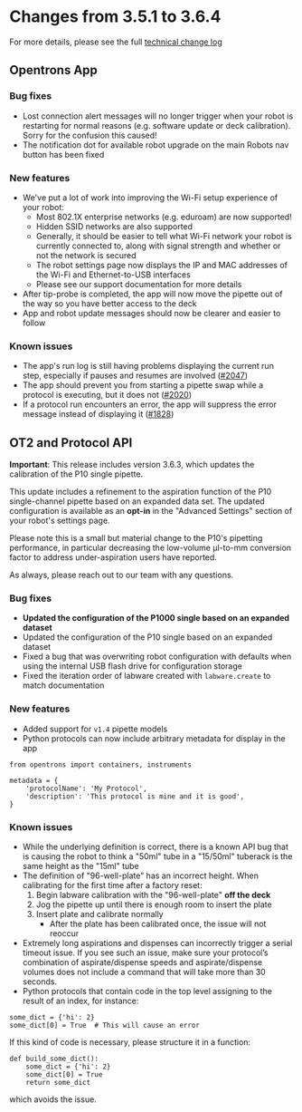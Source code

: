 # Changes from 3.5.1 to 3.6.4

For more details, please see the full [technical change log][changelog]

[changelog]: https://github.com/Opentrons/opentrons/blob/edge/CHANGELOG.md

<!-- start:@opentrons/app -->
## Opentrons App

### Bug fixes

- Lost connection alert messages will no longer trigger when your robot is restarting for normal reasons (e.g. software update or deck calibration). Sorry for the confusion this caused!
- The notification dot for available robot upgrade on the main Robots nav button has been fixed

### New features

- We've put a lot of work into improving the Wi-Fi setup experience of your robot:
    - Most 802.1X enterprise networks (e.g. eduroam) are now supported!
    - Hidden SSID networks are also supported
    - Generally, it should be easier to tell what Wi-Fi network your robot is currently connected to, along with signal strength and whether or not the network is secured
    - The robot settings page now displays the IP and MAC addresses of the Wi-Fi and Ethernet-to-USB interfaces
    - Please see our support documentation for more details
- After tip-probe is completed, the app will now move the pipette out of the way so you have better access to the deck
- App and robot update messages should now be clearer and easier to follow

### Known issues

- The app's run log is still having problems displaying the current run step, especially if pauses and resumes are involved ([#2047][2047])
- The app should prevent you from starting a pipette swap while a protocol is
executing, but it does not ([#2020][2020])
- If a protocol run encounters an error, the app will suppress the error message instead of displaying it ([#1828][1828])

[2047]: https://github.com/Opentrons/opentrons/issues/2047
[2020]: https://github.com/Opentrons/opentrons/issues/2020
[1828]: https://github.com/Opentrons/opentrons/issues/1828

<!-- end:@opentrons/app -->

<!-- start:@opentrons/api -->
## OT2 and Protocol API

**Important**: This release includes version 3.6.3, which updates the calibration of the P10 single pipette.

This update includes a refinement to the aspiration function of the P10 single-channel pipette based on an expanded data set. The updated configuration is available as an **opt-in** in the "Advanced Settings" section of your robot's settings page.

Please note this is a small but material change to the P10's pipetting performance, in particular decreasing the low-volume µl-to-mm conversion factor to address under-aspiration users have reported.

As always, please reach out to our team with any questions.

### Bug fixes

- **Updated the configuration of the P1000 single based on an expanded dataset**
- Updated the configuration of the P10 single based on an expanded dataset
- Fixed a bug that was overwriting robot configuration with defaults when using the internal USB flash drive for configuration storage
- Fixed the iteration order of labware created with `labware.create` to match documentation

### New features

- Added support for `v1.4` pipette models
- Python protocols can now include arbitrary metadata for display in the app

```
from opentrons import containers, instruments

metadata = {
    'protocolName': 'My Protocol',
    'description': 'This protocol is mine and it is good',
}
```

### Known issues

- While the underlying definition is correct, there is a known API bug that is causing the robot to think a "50ml" tube in a "15/50ml" tuberack is the same height as the "15ml" tube
- The definition of "96-well-plate" has an incorrect height. When calibrating for the first time after a factory reset:
    1. Begin labware calibration with the "96-well-plate" **off the deck**
    2. Jog the pipette up until there is enough room to insert the plate
    3. Insert plate and calibrate normally
        - After the plate has been calibrated once, the issue will not reoccur
- Extremely long aspirations and dispenses can incorrectly trigger a serial timeout issue. If you see such an issue, make sure your protocol’s combination of aspirate/dispense speeds and aspirate/dispense volumes does not include a command that will take more than 30 seconds.
- Python protocols that contain code in the top level assigning to the result of an index, for instance:

```
some_dict = {'hi': 2}
some_dict[0] = True  # This will cause an error
```

If this kind of code is necessary, please structure it in a function:

```
def build_some_dict():
    some_dict = {'hi': 2}
    some_dict[0] = True
    return some_dict
```

which avoids the issue.



<!-- end:@opentrons/api -->
